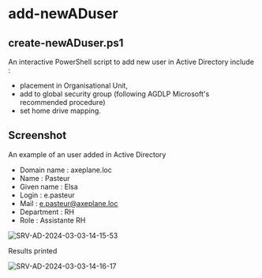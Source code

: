 # add-newADuser

create-newADuser.ps1
-

An interactive PowerShell script to add new user in Active Directory include : 
  - placement in Organisational Unit,
  - add to global security group (following AGDLP Microsoft's recommended procedure)
  - set home drive mapping.

Screenshot
-
An example of an user added in Active Directory

  - Domain name : axeplane.loc
  - Name : Pasteur
  - Given name : Elsa
  - Login : e.pasteur
  - Mail : e.pasteur@axeplane.loc
  - Department : RH
  - Role : Assistante RH


![SRV-AD-2024-03-03-14-15-53](https://github.com/am6t3r4su/add-newADuser/assets/161874522/bc9a9628-2785-40cf-b7b4-f1d4692e90e6)

Results printed

![SRV-AD-2024-03-03-14-16-17](https://github.com/am6t3r4su/add-newADuser/assets/161874522/5d3d683c-f311-49a3-b383-c0e3a9719ff8)
